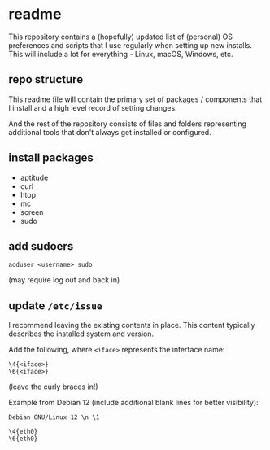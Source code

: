 # readme

This repository contains a (hopefully) updated list of (personal) OS preferences and scripts that I use regularly when setting up new installs. This will include a lot for everything - Linux, macOS, Windows, etc.

## repo structure

This readme file will contain the primary set of packages / components that I install and a high level record of setting changes.

And the rest of the repository consists of files and folders representing additional tools that don't always get installed or configured.

## install packages

- aptitude
- curl
- htop
- mc
- screen
- sudo

## add sudoers

```
adduser <username> sudo
```
(may require log out and back in)

## update `/etc/issue`

I recommend leaving the existing contents in place. This content typically describes the installed system and version.

Add the following, where `<iface>` represents the interface name:
```
\4{<iface>}
\6{<iface>}
```
(leave the curly braces in!)

Example from Debian 12 (include additional blank lines for better visibility):
```
Debian GNU/Linux 12 \n \1

\4{eth0}
\6{eth0}


```
